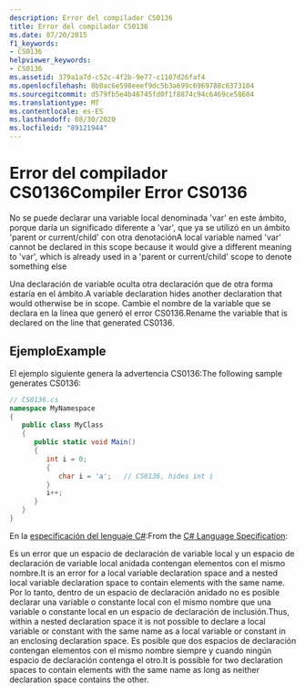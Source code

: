 ```yaml
---
description: Error del compilador CS0136
title: Error del compilador CS0136
ms.date: 07/20/2015
f1_keywords:
- CS0136
helpviewer_keywords:
- CS0136
ms.assetid: 379a1a7d-c52c-4f2b-9e77-c1107d26faf4
ms.openlocfilehash: 8b0ac6e598eeef9dc5b3a699c6969788c6373104
ms.sourcegitcommit: d579fb5e4b46745fd0f1f8874c94c6469ce58604
ms.translationtype: MT
ms.contentlocale: es-ES
ms.lasthandoff: 08/30/2020
ms.locfileid: "89121944"
---
```

# <a name="compiler-error-cs0136"></a><span data-ttu-id="4bfba-103">Error del compilador CS0136</span><span class="sxs-lookup"><span data-stu-id="4bfba-103">Compiler Error CS0136</span></span>
<span data-ttu-id="4bfba-104">No se puede declarar una variable local denominada 'var' en este ámbito, porque daría un significado diferente a 'var', que ya se utilizó en un ámbito 'parent or current/child' con otra denotación</span><span class="sxs-lookup"><span data-stu-id="4bfba-104">A local variable named 'var' cannot be declared in this scope because it would give a different meaning to 'var', which is already used in a 'parent or current/child' scope to denote something else</span></span>  
  
 <span data-ttu-id="4bfba-105">Una declaración de variable oculta otra declaración que de otra forma estaría en el ámbito.</span><span class="sxs-lookup"><span data-stu-id="4bfba-105">A variable declaration hides another declaration that would otherwise be in scope.</span></span> <span data-ttu-id="4bfba-106">Cambie el nombre de la variable que se declara en la línea que generó el error CS0136.</span><span class="sxs-lookup"><span data-stu-id="4bfba-106">Rename the variable that is declared on the line that generated CS0136.</span></span>  
  
## <a name="example"></a><span data-ttu-id="4bfba-107">Ejemplo</span><span class="sxs-lookup"><span data-stu-id="4bfba-107">Example</span></span>  
 <span data-ttu-id="4bfba-108">El ejemplo siguiente genera la advertencia CS0136:</span><span class="sxs-lookup"><span data-stu-id="4bfba-108">The following sample generates CS0136:</span></span>  
  
```csharp
// CS0136.cs  
namespace MyNamespace  
{  
   public class MyClass  
   {  
      public static void Main()  
      {  
         int i = 0;  
         {  
            char i = 'a';   // CS0136, hides int i  
         }  
         i++;  
      }  
   }  
}  
```  
  
<span data-ttu-id="4bfba-109">En la [especificación del lenguaje C#](~/_csharplang/spec/basic-concepts.md#declarations):</span><span class="sxs-lookup"><span data-stu-id="4bfba-109">From the [C# Language Specification](~/_csharplang/spec/basic-concepts.md#declarations):</span></span>  
  
<span data-ttu-id="4bfba-110">Es un error que un espacio de declaración de variable local y un espacio de declaración de variable local anidada contengan elementos con el mismo nombre.</span><span class="sxs-lookup"><span data-stu-id="4bfba-110">It is an error for a local variable declaration space and a nested local variable declaration space to contain elements with the same name.</span></span> <span data-ttu-id="4bfba-111">Por lo tanto, dentro de un espacio de declaración anidado no es posible declarar una variable o constante local con el mismo nombre que una variable o constante local en un espacio de declaración de inclusión.</span><span class="sxs-lookup"><span data-stu-id="4bfba-111">Thus, within a nested declaration space it is not possible to declare a local variable or constant with the same name as a local variable or constant in an enclosing declaration space.</span></span> <span data-ttu-id="4bfba-112">Es posible que dos espacios de declaración contengan elementos con el mismo nombre siempre y cuando ningún espacio de declaración contenga el otro.</span><span class="sxs-lookup"><span data-stu-id="4bfba-112">It is possible for two declaration spaces to contain elements with the same name as long as neither declaration space contains the other.</span></span>
